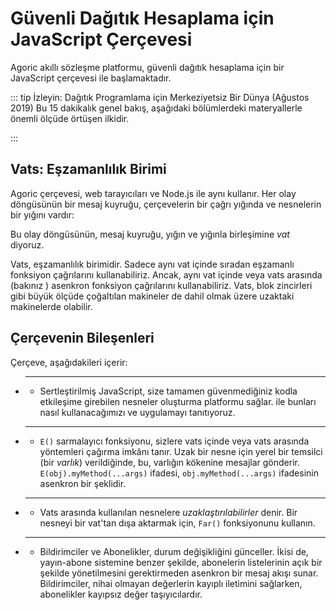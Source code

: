 # Güvenli Dağıtık Hesaplama için JavaScript Çerçevesi

Agoric akıllı sözleşme platformu, güvenli dağıtık hesaplama için bir JavaScript çerçevesi ile başlamaktadır.

::: tip İzleyin: Dağıtık Programlama için Merkeziyetsiz Bir Dünya (Ağustos 2019)
Bu 15 dakikalık genel bakış, aşağıdaki bölümlerdeki materyallerle önemli ölçüde örtüşen
 ilkidir.





:::

## Vats: Eşzamanlılık Birimi

Agoric çerçevesi, web tarayıcıları ve Node.js ile aynı  kullanır.
Her olay döngüsünün bir mesaj kuyruğu, çerçevelerin bir çağrı yığında ve nesnelerin bir yığını vardır:



Bu olay döngüsünün, mesaj kuyruğu, yığın ve yığınla birleşimine _vat_ diyoruz.

Vats, eşzamanlılık birimidir. Sadece aynı vat içinde sıradan eşzamanlı
fonksiyon çağrılarını kullanabiliriz. Ancak, aynı vat içinde veya
vats arasında (bakınız ) asenkron fonksiyon çağrılarını kullanabiliriz.
Vats, blok zincirleri gibi büyük ölçüde çoğaltılan makineler de dahil olmak üzere uzaktaki makinelerde olabilir.

## Çerçevenin Bileşenleri

Çerçeve, aşağıdakileri içerir:

- ****

  - Sertleştirilmiş JavaScript, size tamamen güvenmediğiniz kodla etkileşime girebilen nesneler oluşturma platformu sağlar.
     ile bunları nasıl kullanacağımızı
    ve  uygulamayı tanıtıyoruz.

- ****

  - `E()` sarmalayıcı fonksiyonu,
    sizlere vats içinde veya vats arasında yöntemleri çağırma imkânı tanır.
    Uzak bir nesne için yerel bir temsilci (bir _varlık_) verildiğinde,
    bu, varlığın kökenine mesajlar gönderir.
    `E(obj).myMethod(...args)` ifadesi, `obj.myMethod(...args)` ifadesinin asenkron bir şeklidir.

- ****

  - Vats arasında kullanılan nesnelere _uzaklaştırılabilirler_ denir.
    Bir nesneyi bir vat'tan dışa aktarmak için, `Far()` fonksiyonunu kullanın.

- ****

  - Bildirimciler ve Abonelikler, durum değişikliğini
    günceller. İkisi de, yayın-abone sistemine benzer şekilde, abonelerin 
    listelerinin açık bir şekilde yönetilmesini gerektirmeden asenkron bir mesaj akışı sunar. Bildirimciler,
    nihai olmayan değerlerin kayıplı iletimini sağlarken, abonelikler kayıpsız değer taşıyıcılardır.
